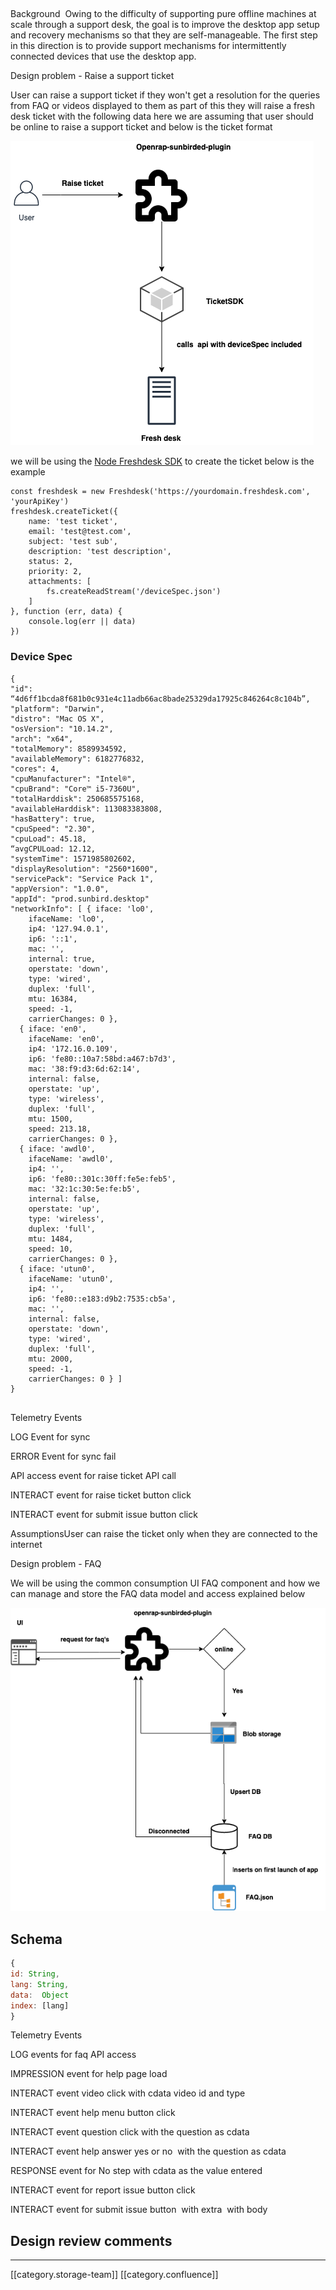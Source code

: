 
## 

Background 
Owing to the difficulty of supporting pure offline machines at scale through a support desk, the goal is to improve the desktop app setup and recovery mechanisms so that they are self-manageable. The first step in this direction is to provide support mechanisms for intermittently connected devices that use the desktop app. 



Design problem - Raise a support ticket



User can raise a support ticket if they won't get a resolution for the queries from FAQ or videos displayed to them as part of this they will raise a fresh desk ticket with the following data here we are assuming that user should be online to raise a support ticket and below is the ticket format





![](images/storage/support_ticket_flow.png)







we will be using the [Node Freshdesk SDK](https://www.npmjs.com/package/freshdesk-api) to create the ticket below is the example 


```
const freshdesk = new Freshdesk('https://yourdomain.freshdesk.com', 'yourApiKey')
freshdesk.createTicket({
	name: 'test ticket',
    email: 'test@test.com',
    subject: 'test sub',
    description: 'test description',
    status: 2,
    priority: 2,
    attachments: [
    	fs.createReadStream('/deviceSpec.json')
    ]
}, function (err, data) {
    console.log(err || data)
})
```



### Device Spec



```
{
"id": “4d6ff1bcda8f681b0c931e4c11adb66ac8bade25329da17925c846264c8c104b”,
"platform": "Darwin",
"distro": "Mac OS X",
"osVersion": "10.14.2",
"arch": "x64",
"totalMemory": 8589934592,
"availableMemory": 6182776832,
"cores": 4,
"cpuManufacturer": "Intel®",
"cpuBrand": "Core™ i5-7360U",
"totalHarddisk": 250685575168,
"availableHarddisk": 113083383808,
"hasBattery": true,
"cpuSpeed": "2.30",
"cpuLoad": 45.18,
“avgCPULoad: 12.12,
"systemTime": 1571985802602,
"displayResolution": "2560*1600",
"servicePack": "Service Pack 1",
"appVersion": "1.0.0",
"appId": "prod.sunbird.desktop"
"networkInfo": [ { iface: 'lo0',
    ifaceName: 'lo0',
    ip4: '127.94.0.1',
    ip6: '::1',
    mac: '',
    internal: true,
    operstate: 'down',
    type: 'wired',
    duplex: 'full',
    mtu: 16384,
    speed: -1,
    carrierChanges: 0 },
  { iface: 'en0',
    ifaceName: 'en0',
    ip4: '172.16.0.109',
    ip6: 'fe80::10a7:58bd:a467:b7d3',
    mac: '38:f9:d3:6d:62:14',
    internal: false,
    operstate: 'up',
    type: 'wireless',
    duplex: 'full',
    mtu: 1500,
    speed: 213.18,
    carrierChanges: 0 },
  { iface: 'awdl0',
    ifaceName: 'awdl0',
    ip4: '',
    ip6: 'fe80::301c:30ff:fe5e:feb5',
    mac: '32:1c:30:5e:fe:b5',
    internal: false,
    operstate: 'up',
    type: 'wireless',
    duplex: 'full',
    mtu: 1484,
    speed: 10,
    carrierChanges: 0 },
  { iface: 'utun0',
    ifaceName: 'utun0',
    ip4: '',
    ip6: 'fe80::e183:d9b2:7535:cb5a',
    mac: '',
    internal: false,
    operstate: 'down',
    type: 'wired',
    duplex: 'full',
    mtu: 2000,
    speed: -1,
    carrierChanges: 0 } ]
}


```


Telemetry Events



LOG Event for sync

ERROR Event for sync fail

API access event for raise ticket API call

INTERACT event for raise ticket button click

INTERACT event for submit issue button click

AssumptionsUser can raise the ticket only when they are connected to the internet



Design problem - FAQ 



We will be using the common consumption UI FAQ component and how we can manage and store the FAQ data model and access explained below



![](images/storage/FAQ.png)




## Schema



```js
{
id: String,
lang: String,
data:  Object
index: [lang]
}
```




Telemetry Events

LOG events for faq API access

IMPRESSION event for help page load

INTERACT event video click with cdata video id and type

INTERACT event help menu button click

INTERACT event question click with the question as cdata

INTERACT event help answer yes or no  with the question as cdata

RESPONSE event for No step with cdata as the value entered

INTERACT event for report issue button click

INTERACT event for submit issue button  with extra  with body




## Design review comments










*****

[[category.storage-team]] 
[[category.confluence]] 
